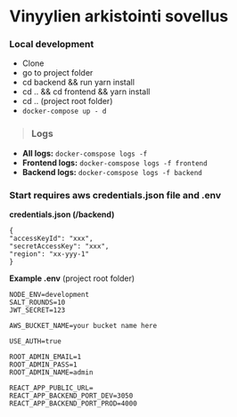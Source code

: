 # Vinyylien arkistointi sovellus

### Local development
- Clone
- go to project folder
- cd backend && run yarn install
- cd .. && cd frontend && yarn install
- cd .. (project root folder)
- `docker-compose up - d`

> ### Logs
- **All logs:** `docker-comspose logs -f`
- **Frontend logs:** `docker-comspose logs -f frontend`
- **Backend logs:** `docker-comspose logs -f backend`

### Start requires aws credentials.json file and .env
**credentials.json (/backend)**

    {
    "accessKeyId": "xxx",
    "secretAccessKey": "xxx",
    "region": "xx-yyy-1"
    }

**Example .env** (project root folder)
 
    NODE_ENV=development
    SALT_ROUNDS=10
    JWT_SECRET=123

    AWS_BUCKET_NAME=your bucket name here

    USE_AUTH=true

    ROOT_ADMIN_EMAIL=1
    ROOT_ADMIN_PASS=1
    ROOT_ADMIN_NAME=admin

    REACT_APP_PUBLIC_URL=
    REACT_APP_BACKEND_PORT_DEV=3050
    REACT_APP_BACKEND_PORT_PROD=4000
